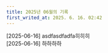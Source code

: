 ---title: 2025년 06월의 기록first_writed_at: 2025. 6. 16. 02:42---    [2025-06-16] asdfasdfadfa히히히        
[2025-06-16] 하하하하    